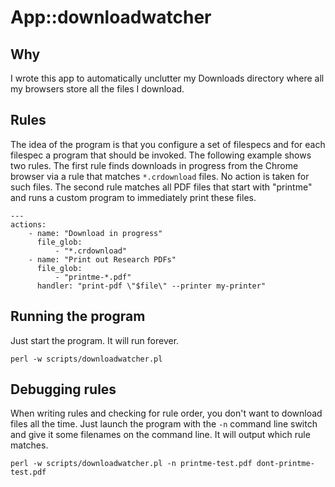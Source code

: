 # App::downloadwatcher

## Why

I wrote this app to automatically unclutter my Downloads directory where all my
browsers store all the files I download.

## Rules

The idea of the program is that you configure a set of filespecs and for each
filespec a program that should be invoked.
The following example
shows two rules. The first rule finds downloads in progress from the Chrome
browser via a rule that matches `*.crdownload` files. No action is taken for
such files. The second rule matches all PDF files that start with "printme"
and runs a custom program to immediately print these files.

    ---
    actions:
        - name: "Download in progress"
          file_glob:
              - "*.crdownload"
        - name: "Print out Research PDFs"
          file_glob:
              - "printme-*.pdf"
          handler: "print-pdf \"$file\" --printer my-printer"

## Running the program

Just start the program. It will run forever.

    perl -w scripts/downloadwatcher.pl

## Debugging rules

When writing rules and checking for rule order, you don't want to download files
all the time. Just launch the program with the `-n` command line switch and
give it some filenames on the command line. It will output which rule
matches.

    perl -w scripts/downloadwatcher.pl -n printme-test.pdf dont-printme-test.pdf

